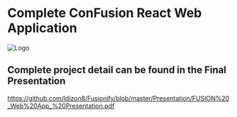 # Complete ConFusion React Web Application 
![Logo](/Frontend/web/src/assets/fusion_logo.png)

## Complete project detail can be found in the Final Presentation
https://github.com/ldizon8/Fusionify/blob/master/Presentation/FUSION%20_Web%20App_%20Presentation.pdf
